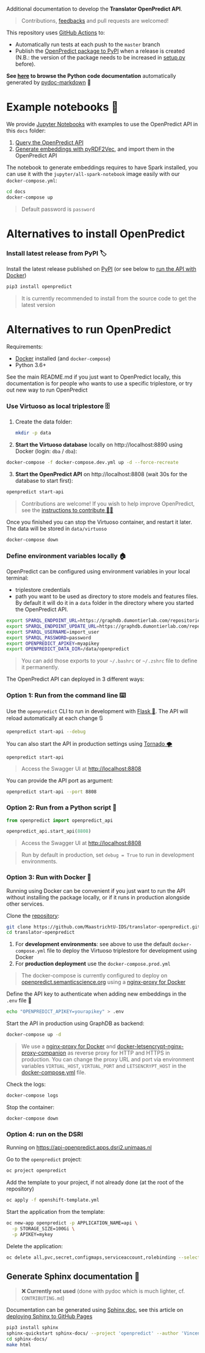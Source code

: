Additional documentation to develop the **Translator OpenPredict API**.

> Contributions, [feedbacks](https://github.com/MaastrichtU-IDS/translator-openpredict/issues) and pull requests are welcomed!

This repository uses [GitHub Actions](https://github.com/MaastrichtU-IDS/translator-openpredict/actions) to:

* Automatically run tests at each push to the `master` branch
* Publish the [OpenPredict package to PyPI](https://pypi.org/project/openpredict/) when a release is created (N.B.: the version of the package needs to be increased in [setup.py](https://github.com/MaastrichtU-IDS/translator-openpredict/blob/master/setup.py#L6) before).

**See [here](https://github.com/MaastrichtU-IDS/translator-openpredict/tree/master/docs/README-pydoc.md) to browse the Python code documentation** automatically generated by [pydoc-markdown](https://pydoc-markdown.readthedocs.io/en/latest/) 📖

# Example notebooks 📔

We provide [Jupyter Notebooks](https://jupyter.org/) with examples to use the OpenPredict API in this `docs` folder:

1. [Query the OpenPredict API](https://github.com/MaastrichtU-IDS/translator-openpredict/blob/master/docs/openpredict-examples.ipynb)
2. [Generate embeddings with pyRDF2Vec](https://github.com/MaastrichtU-IDS/translator-openpredict/blob/master/docs/openpredict-pyrdf2vec-embeddings.ipynb), and import them in the OpenPredict API

The notebook to generate embeddings requires to have Spark installed, you can use it with the `jupyter/all-spark-notebook` image easily with our `docker-compose.yml`:

```bash
cd docs
docker-compose up
```

> Default password is `password`

# Alternatives to install OpenPredict

### Install latest release from PyPI 🏷️

Install the latest release published on [PyPI](https://pypi.org/project/openpredict) (or see below to [run the API with Docker](#option-3-run-with-docker))

```bash
pip3 install openpredict
```

> It is currently recommended to install from the source code to get the latest version

# Alternatives to run OpenPredict

Requirements: 

* [Docker](https://docs.docker.com/get-docker/) installed (and `docker-compose`)
* Python 3.6+

See the main README.md if you just want to OpenPredict locally, this documentation is for people who wants to use a specific triplestore, or try out new way to run OpenPredict

### Use Virtuoso as local triplestore 🗄️

1. Create the data folder:

   ```bash
   mkdir -p data
   ```

2. **Start the Virtuoso database** locally on http://localhost:8890 using Docker (login: `dba` / `dba`):

```bash
docker-compose -f docker-compose.dev.yml up -d --force-recreate
```

3. **Start the OpenPredict API** on http://localhost:8808 (wait 30s for the database to start first):

```bash
openpredict start-api
```

> Contributions are welcome! If you wish to help improve OpenPredict, see the [instructions to contribute :woman_technologist:](/CONTRIBUTING.md)

Once you finished you can stop the Virtuoso container, and restart it later. The data will be stored in `data/virtuoso`

```bash
docker-compose down
```

### Define environment variables locally 🏠

OpenPredict can be configured using environment variables in your local terminal:

* triplestore credentials
* path you want to be used as directory to store models and features files. By default it will do it in a `data` folder in the directory where you started the OpenPredict API.

```bash
export SPARQL_ENDPOINT_URL=https://graphdb.dumontierlab.com/repositories/translator-openpredict-dev
export SPARQL_ENDPOINT_UPDATE_URL=https://graphdb.dumontierlab.com/repositories/translator-openpredict-dev/statements
export SPARQL_USERNAME=import_user
export SPARQL_PASSWORD=password
export OPENPREDICT_APIKEY=myapikey
export OPENPREDICT_DATA_DIR=/data/openpredict
```

> You can add those exports to your `~/.bashrc` or `~/.zshrc` file to define it permanently.

The OpenPredict API can deployed in 3 different ways:

### Option 1: Run from the command line ⌨️

Use the `openpredict` CLI to run in development with [Flask 🧪](https://flask.palletsprojects.com/en/1.1.x/). The API will reload automatically at each change 🔃

```bash
openpredict start-api --debug
```

You can also start the API in production settings using [Tornado 🌪️](https://www.tornadoweb.org/en/stable/)

```bash
openpredict start-api
```

> Access the Swagger UI at [http://localhost:8808](http://localhost:8808)

You can provide the API port as argument:

```bash
openpredict start-api --port 8808
```

### Option 2: Run from a Python script 🐍

```python
from openpredict import openpredict_api

openpredict_api.start_api(8808)
```

> Access the Swagger UI at [http://localhost:8808](http://localhost:8808)

> Run by default in production, set `debug = True` to run in development environments. 

### Option 3: Run with Docker 🐳

Running using Docker can be convenient if you just want to run the API without installing the package locally, or if it runs in production alongside other services.

Clone the [repository](https://github.com/MaastrichtU-IDS/translator-openpredict):

```bash
git clone https://github.com/MaastrichtU-IDS/translator-openpredict.git
cd translator-openpredict
```

1. For **development environments**: see above to use the default `docker-compose.yml` file to deploy the Virtuoso triplestore for development using Docker 
2. For **production deployment** use the `docker-compose.prod.yml`

> The docker-compose is currently configured to deploy on [openpredict.semanticscience.org](https://openpredict.semanticscience.org/) using a [nginx-proxy for Docker](https://github.com/nginx-proxy)

Define the API key to authenticate when adding new embeddings in the `.env` file 🔑

```bash
echo "OPENPREDICT_APIKEY=yourapikey" > .env
```

Start the API in production using GraphDB as backend:

```bash
docker-compose up -d
```

> We use a [nginx-proxy for Docker](https://github.com/nginx-proxy/nginx-proxy) and [docker-letsencrypt-nginx-proxy-companion](https://github.com/nginx-proxy/docker-letsencrypt-nginx-proxy-companion) as reverse proxy for HTTP and HTTPS in production. You can change the proxy URL and port via environment variables `VIRTUAL_HOST`, `VIRTUAL_PORT` and `LETSENCRYPT_HOST` in the [docker-compose.yml](https://github.com/MaastrichtU-IDS/translator-openpredict/blob/master/docker-compose.yml) file.

Check the logs:

```bash
docker-compose logs
```

Stop the container:

```bash
docker-compose down
```

### Option 4: run on the DSRI

Running on https://api-openpredict.apps.dsri2.unimaas.nl

Go to the `openpredict` project:

```bash
oc project openpredict
```

Add the template to your project, if not already done (at the root of the repository)

```bash
oc apply -f openshift-template.yml
```

Start the application from the template:

```bash
oc new-app openpredict -p APPLICATION_NAME=api \
  -p STORAGE_SIZE=100Gi \
  -p APIKEY=mykey
```

Delete the application:

```bash
oc delete all,pvc,secret,configmaps,serviceaccount,rolebinding --selector app=api
```

## Generate Sphinx documentation 📖

> **❌ Currently not used** (done with pydoc which is much lighter, cf. `CONTRIBUTING.md`)

Documentation can be generated using [Sphinx doc](https://www.sphinx-doc.org/en/master/), see this article on [deploying Sphinx to GitHub Pages](https://circleci.com/blog/deploying-documentation-to-github-pages-with-continuous-integration/)

```bash
pip3 install sphinx
sphinx-quickstart sphinx-docs/ --project 'openpredict' --author 'Vincent Emonet'
cd sphinx-docs/
make html
```

